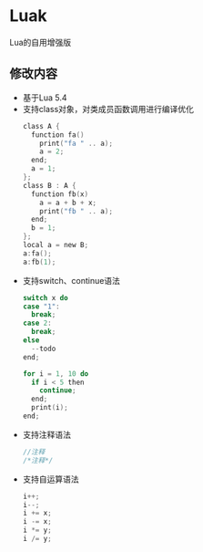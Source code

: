 # Luak
Lua的自用增强版

## 修改内容
* 基于Lua 5.4
* 支持class对象，对类成员函数调用进行编译优化
  ```c
  class A {
    function fa()
      print("fa " .. a);
      a = 2;
    end;
    a = 1;
  };
  class B : A {
    function fb(x)
      a = a + b + x;
      print("fb " .. a);
    end;
    b = 1;
  };
  local a = new B;
  a:fa();
  a:fb(1);
  ```
* 支持switch、continue语法
  ```c
  switch x do
  case "1":
    break;
  case 2:
    break;
  else
    --todo
  end;

  for i = 1, 10 do
    if i < 5 then
      continue;
    end;
    print(i);
  end;
  ```
* 支持注释语法
  ```c
  //注释
  /*注释*/
  ```
* 支持自运算语法
  ```c
  i++;
  i--;
  i += x;
  i -= x;
  i *= y;
  i /= y;
  ```
  




